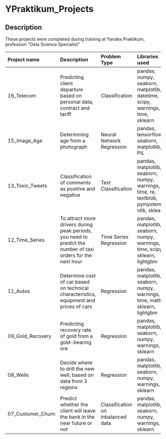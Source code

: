 # YPraktikum_Projects


## Description

These projects were completed during training at Yandex.Praktikum, profession "Data Science Specialist"


| Project name | Description | Problem Type | Libraries used
| :---------------------- | :---------------------- | :---------------------- | :---------------------- |
| 16_Telecom | Predicting client departure based on personal data, contract and tariff | Classification | pandas, numpy, seaborn, matplotlib, datetime, scipy, warnings, time, sklearn
| 15_Image_Age | Determining age from a photograph | Neural Network Regression | pandas, tensorflow, seaborn, matplotlib, PIL
| 13_Toxic_Tweets |  Classification of comments as positive and negative | Text Classification | pandas, matplotlib, seaborn, numpy, warnings, time, re, textblob, pymystem3, nltk, sklearn
| 12_Time_Series |  To attract more drivers during peak periods, you need to predict the number of taxi orders for the next hour | Time Series Regression | pandas, matplotlib, seaborn, numpy, warnings, time, scipy, sklearn, lightgbm
| 11_Autos |  Determine cost of car based on technical characteristics, equipment and prices of cars | Regression | pandas, matplotlib, seaborn, numpy, warnings, time, math, sklearn, lightgbm
| 09_Gold_Recovery | Predicting recovery rate of gold from a gold-bearing ore | Regression | pandas, matplotlib, seaborn, numpy, warnings, sklearn
| 08_Wells | Decide where to drill the new well, based on data from 3 regions | Regression | pandas, matplotlib, seaborn, numpy, warnings, sklearn
| 07_Customer_Churn | Predict whether the client will leave the bank in the near future or not | Classification on inbalanced data | pandas, matplotlib, seaborn, numpy, warnings, sklearn
